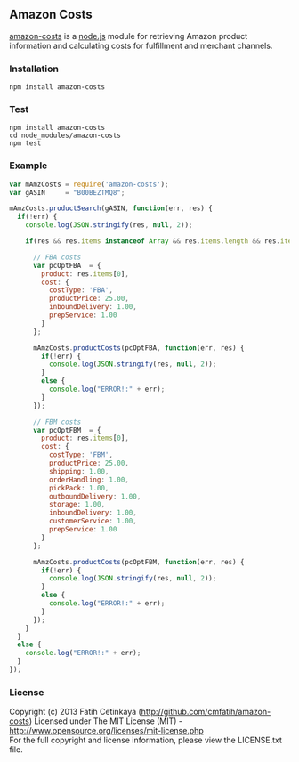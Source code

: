 ## Amazon Costs

  [amazon-costs](http://github.com/cmfatih/amazon-costs) is a [node.js](http://nodejs.org) module for retrieving Amazon product information and calculating costs for fulfillment and merchant channels.

### Installation

```
npm install amazon-costs
```

### Test

```
npm install amazon-costs
cd node_modules/amazon-costs
npm test
```

### Example

```javascript
var mAmzCosts = require('amazon-costs');
var gASIN     = "B00BEZTMQ8";

mAmzCosts.productSearch(gASIN, function(err, res) {
  if(!err) {
    console.log(JSON.stringify(res, null, 2));

    if(res && res.items instanceof Array && res.items.length && res.items[0].asin == gASIN) {

      // FBA costs
      var pcOptFBA  = {
        product: res.items[0],
        cost: {
          costType: 'FBA',
          productPrice: 25.00,
          inboundDelivery: 1.00,
          prepService: 1.00
        }
      };

      mAmzCosts.productCosts(pcOptFBA, function(err, res) {
        if(!err) {
          console.log(JSON.stringify(res, null, 2));
        }
        else {
          console.log("ERROR!:" + err);
        }
      });

      // FBM costs
      var pcOptFBM  = {
        product: res.items[0],
        cost: {
          costType: 'FBM',
          productPrice: 25.00,
          shipping: 1.00,
          orderHandling: 1.00,
          pickPack: 1.00,
          outboundDelivery: 1.00,
          storage: 1.00,
          inboundDelivery: 1.00,
          customerService: 1.00,
          prepService: 1.00
        }
      };

      mAmzCosts.productCosts(pcOptFBM, function(err, res) {
        if(!err) {
          console.log(JSON.stringify(res, null, 2));
        }
        else {
          console.log("ERROR!:" + err);
        }
      });
    }
  }
  else {
    console.log("ERROR!:" + err);
  }
});
```

### License

Copyright (c) 2013 Fatih Cetinkaya (http://github.com/cmfatih/amazon-costs)
Licensed under The MIT License (MIT) - http://www.opensource.org/licenses/mit-license.php  
For the full copyright and license information, please view the LICENSE.txt file.